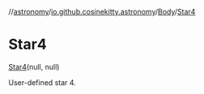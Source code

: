 //[astronomy](../../../../index.md)/[io.github.cosinekitty.astronomy](../../index.md)/[Body](../index.md)/[Star4](index.md)

# Star4

[Star4](index.md)(null, null)

User-defined star 4.

